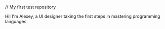 // My first test repository 

Hi! I'm Alexey, a UI designer taking the first steps in mastering programming languages.
